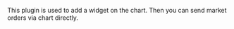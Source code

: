 This plugin is used to add a widget on the chart. Then you can send market orders via chart directly.
